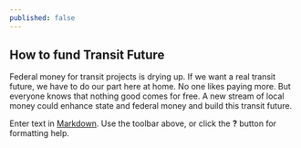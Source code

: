 ```yaml
---
published: false
---
```


## How to fund Transit Future

Federal money for transit projects is drying up. If we want a real transit future, we have to do our part here at home. No one likes paying more. But everyone knows that nothing good comes for free. A new stream of local money could enhance state and federal money and build this transit future. 

Enter text in [Markdown](http://daringfireball.net/projects/markdown/). Use the toolbar above, or click the **?** button for formatting help.
